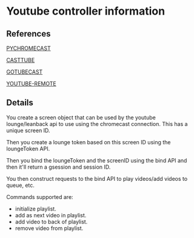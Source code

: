 # Youtube controller information

## References

[PYCHROMECAST](https://github.com/balloob/pychromecast/blob/master/pychromecast/controllers/youtube.py)

[CASTTUBE](https://github.com/ur1katz/casttube/blob/master/casttube/YouTubeSession.py)

[GOTUBECAST](https://github.com/CBiX/gotubecast/blob/master/main.go)

[YOUTUBE-REMOTE](https://github.com/mutantmonkey/youtube-remote/blob/master/remote.py)

## Details

You create a screen object that can be used by the youtube lounge/leanback api to use using the chromecast connection. This has a unique screen ID.

Then you create a lounge token based on this screen ID using the loungeToken API.

Then you bind the loungeToken and the screenID using the bind API and then it'll return a gsession and session ID.

You then construct requests to the bind API to play videos/add videos to queue, etc.

Commands supported are:

- initialize playlist.
- add as next video in playlist.
- add video to back of playlist.
- remove video from playlist.